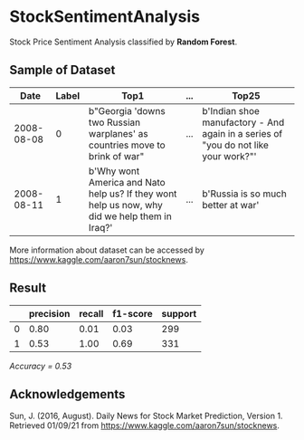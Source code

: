 # StockSentimentAnalysis

Stock Price Sentiment Analysis classified by **Random Forest**.  


## Sample of Dataset
| Date      | Label | Top1 | ... | Top25|
| --------- | ----- | ---- | --- | ---- |
2008-08-08	| 0 | b"Georgia 'downs two Russian warplanes' as countries move to brink of war" | ... | b'Indian shoe manufactory  - And again in a series of "you do not like your work?"'|
2008-08-11  | 1 | b'Why wont America and Nato help us? If they wont help us now, why did we help them in Iraq?' | ... | b'Russia is so much better at war'|  

More information about dataset can be accessed by https://www.kaggle.com/aaron7sun/stocknews.

## Result
|   | precision  |  recall | f1-score |  support|
| - | ---------- | ------- | -------- | ------- | 
| 0 | 0.80       |0.01     |0.03      |299      |
| 1 |0.53        |1.00     |0.69      |331      |

_Accuracy = 0.53_ 


## Acknowledgements
Sun, J. (2016, August). Daily News for Stock Market Prediction, Version 1. Retrieved 01/09/21 from https://www.kaggle.com/aaron7sun/stocknews.


